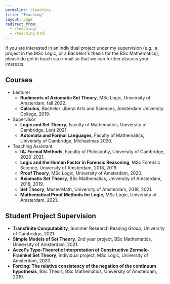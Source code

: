 ```yaml
---
permalink: /teaching
title: "Teaching"
layout: page
redirect_from: 
  - /teaching/
  - /teaching.html
---
```


If you are interested in an individual project under my supervision (e.g., a project in the MSc Logic, or a Bachelor's thesis for the BSc Mathematics), please do get in touch via e-mail so that we can further discuss your interests.

## Courses
- Lecturer
  - **Rudiments of Axiomatic Set Theory**, MSc Logic, University of Amsterdam, fall 2022.
  - **Calculus**, Bachelor Liberal Arts and Sciences, Amsterdam University College, 2019.
- Supervisor
  - **Logic and Set Theory**, Faculty of Mathematics, University of Cambridge, Lent 2021.
  - **Automata and Formal Languages**, Faculty of Mathematics, University of Cambridge, Michaelmas 2020.
- Teaching Assistant 
  - **IA: Formal Methods**, Faculty of Philosophy, University of Cambridge, 2020-2021.
  - **Logic and the Human Factor in Forensic Reasoning**, MSc Forensic Science, University of Amsterdam, 2018, 2019.
  - **Proof Theory**, MSc Logic, University of Amsterdam, 2020.
  - **Axiomatic Set Theory**, BSc Mathematics, University of Amsterdam, 2018, 2019.
  - **Set Theory**, MasterMath, University of Amsterdam, 2018, 2021.
  - **Mathematical Proof Methods for Logic**, MSc Logic, University of Amsterdam, 2021.

## Student Project Supervision
- **Transfinite Computability**, Summer Research Reading Group, University of Cambridge, 2021.
- **Simple Models of Set Theory**, 2nd year project, BSc Mathematics, University of Amsterdam, 2021.
- **Aczel's Type-Theoretic Interpretation of Constructive Zermelo-Fraenkel Set Theory**, individual project, MSc Logic, University of Amsterdam, 2020.
- **Forcing: The relative consistency of the negation of the continuum hypothesis**, BSc Thesis, BSc Mathematics, University of Amsterdam, 2019.
